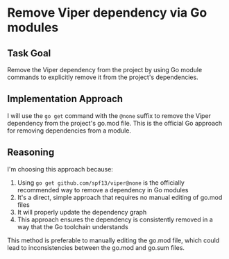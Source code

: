 # Remove Viper dependency via Go modules

## Task Goal
Remove the Viper dependency from the project by using Go module commands to explicitly remove it from the project's dependencies.

## Implementation Approach
I will use the `go get` command with the `@none` suffix to remove the Viper dependency from the project's go.mod file. This is the official Go approach for removing dependencies from a module.

## Reasoning
I'm choosing this approach because:
1. Using `go get github.com/spf13/viper@none` is the officially recommended way to remove a dependency in Go modules
2. It's a direct, simple approach that requires no manual editing of go.mod files
3. It will properly update the dependency graph
4. This approach ensures the dependency is consistently removed in a way that the Go toolchain understands

This method is preferable to manually editing the go.mod file, which could lead to inconsistencies between the go.mod and go.sum files.